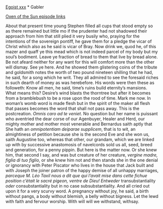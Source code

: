 [Egoist xxx](https://archive.org/stream/ulysses00joyc_1?ref=ol#page/xxx/mode/1up) * Gabler

[Oxen of the Sun episode links](https://github.com/upup1904/ulysses_splits/blob/master/oxen_of_the_sun/episode_links_oxen_of_the_sun.md)


About that present time young Stephen filled all cups that stood empty
so as there remained but little mo if the prudenter had not shadowed
their approach from him that still plied it very busily who, praying for
the intentions of the sovereign pontiff, he gave them for a pledge the
vicar of Christ which also as he said is vicar of Bray. Now drink we,
quod he, of this mazer and quaff ye this mead which is not indeed parcel
of my body but my soul’s bodiment. Leave ye fraction of bread to them
that live by bread alone. Be not afeard neither for any want for this
will comfort more than the other will dismay. See ye here. And he showed
them glistering coins of the tribute and goldsmith notes the worth of
two pound nineteen shilling that he had, he said, for a song which he
writ. They all admired to see the foresaid riches in such dearth of
money as was herebefore. His words were then these as followeth: Know
all men, he said, time’s ruins build eternity’s mansions. What means
this? Desire’s wind blasts the thorntree but after it becomes from a
bramblebush to be a rose upon the rood of time. Mark me now. In woman’s
womb word is made flesh but in the spirit of the maker all flesh that
passes becomes the word that shall not pass away. This is the
postcreation. *Omnis caro ad te veniet*. No question but her name is
puissant who aventried the dear corse of our Agenbuyer, Healer and Herd,
our mighty mother and mother most venerable and Bernardus saith aptly
that She hath an *omnipotentiam deiparae supplicem*, that is to wit, an
almightiness of petition because she is the second Eve and she won us,
saith Augustine too, whereas that other, our grandam, which we are
linked up with by successive anastomosis of navelcords sold us all,
seed, breed and generation, for a penny pippin. But here is the matter
now. Or she knew him, that second I say, and was but creature of her
creature, *vergine madre, figlia di tuo figlio*, or she knew him not and
then stands she in the one denial or ignorancy with Peter Piscator who
lives in the house that Jack built and with Joseph the joiner patron of
the happy demise of all unhappy marriages, *parceque M. Léo Taxil nous a
dit que qui l’avait mise dans cette fichue position c’était le sacré
pigeon, ventre de Dieu! Entweder* transubstantiality *oder*
consubstantiality but in no case subsubstantiality. And all cried out
upon it for a very scurvy word. A pregnancy without joy, he said, a
birth without pangs, a body without blemish, a belly without bigness.
Let the lewd with faith and fervour worship. With will will we
withstand, withsay.
